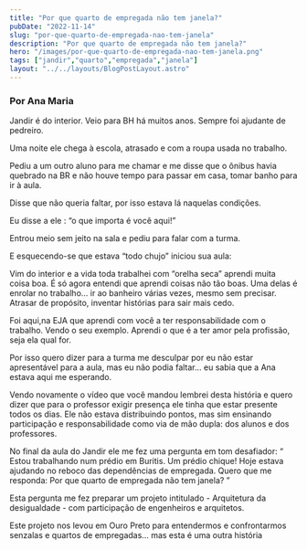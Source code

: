```yaml
---
title: "Por que quarto de empregada não tem janela?"
pubDate: "2022-11-14"
slug: "por-que-quarto-de-empregada-nao-tem-janela"
description: "Por que quarto de empregada não tem janela?"
hero: "/images/por-que-quarto-de-empregada-nao-tem-janela.png"
tags: ["jandir","quarto","empregada","janela"]
layout: "../../layouts/BlogPostLayout.astro"
---
```


<p style='text-align: right;'> <h3> Por Ana Maria </h3> </p>

Jandir é do interior. Veio para BH há muitos anos. Sempre foi ajudante de pedreiro.

Uma noite ele chega à escola, atrasado e com a roupa usada no trabalho.

Pediu a um outro aluno para me chamar e me disse que o ônibus havia quebrado na BR e não houve tempo para passar em casa, tomar banho para ir à aula.

Disse que não queria faltar, por isso estava lá naquelas condições.

Eu disse a ele : “o que importa é você aqui!”

Entrou meio sem jeito na sala e pediu para falar com a turma.

E esquecendo-se que estava “todo chujo” iniciou sua aula:

Vim do interior e a vida toda trabalhei com “orelha seca” aprendi muita coisa boa. É só agora entendi que aprendi coisas não tão boas. Uma delas é enrolar no trabalho… ir ao banheiro várias vezes, mesmo sem precisar. Atrasar de propósito, inventar histórias para sair mais cedo.

Foi aqui,na EJA que aprendi com você a ter responsabilidade com o trabalho. Vendo o seu exemplo. Aprendi o que é a ter amor pela profissão, seja ela qual for.

Por isso quero dizer para a turma me desculpar por eu não estar apresentável para a aula, mas eu não podia faltar… eu sabia que a Ana estava aqui me esperando.

Vendo novamente o vídeo que você mandou lembrei desta história e quero dizer que para o professor exigir presença ele tinha que estar presente todos os dias. Ele não estava distribuindo pontos, mas sim ensinando participação e responsabilidade como via de mão dupla: dos alunos e dos professores.

No final da aula do Jandir ele me fez uma pergunta em tom desafiador: “ Estou trabalhando num prédio em Buritis. Um prédio chique! Hoje estava ajudando no reboco das dependências de empregada. Quero que me responda: Por que quarto de empregada não tem janela? ”

Esta pergunta me fez preparar um projeto intitulado - Arquitetura da desigualdade - com participação de engenheiros e arquitetos. 

Este projeto nos levou em Ouro Preto para entendermos e confrontarmos senzalas e quartos de empregadas… mas esta é uma outra história
